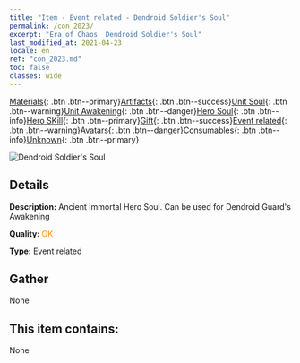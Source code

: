 ```yaml
---
title: "Item - Event related - Dendroid Soldier's Soul"
permalink: /con_2023/
excerpt: "Era of Chaos  Dendroid Soldier's Soul"
last_modified_at: 2021-04-23
locale: en
ref: "con_2023.md"
toc: false
classes: wide
---
```

 [Materials](/Items/){: .btn .btn--primary}[Artifacts](/Items/Artifacts/){: .btn .btn--success}[Unit Soul](/Items/UnitSoul/){: .btn .btn--warning}[Unit Awakening](/Items/UnitAwakening/){: .btn .btn--danger}[Hero Soul](/Items/HeroSoul/){: .btn .btn--info}[Hero SKill](/Items/HeroSkill/){: .btn .btn--primary}[Gift](/Items/Gift/){: .btn .btn--success}[Event related](/Items/Events/){: .btn .btn--warning}[Avatars](/Items/Avatars/){: .btn .btn--danger}[Consumables](/Items/Consumables/){: .btn .btn--info}[Unknown](/Items/Unknown/){: .btn .btn--primary}

 ![Dendroid Soldier's Soul](/images/t/juexing_205.png)

## Details
 **Description:** Ancient Immortal Hero Soul. Can be used for Dendroid Guard's Awakening

 **Quality:** <span style="color: #FF8C00">OK</span>

 **Type:** Event related

## Gather

  None

## This item contains:

  None

